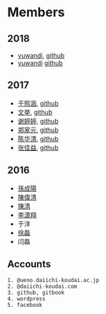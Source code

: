 # Members

## 2018
* [yuwandi](https://ywd0511.wordpress.com/), [github](https://github.com/yuwandi) 
* [yuwandi](https://github.com/yuwandi) [github](https://github.com/yuwandi)

## 2017
* [于照涵](https://14te406wordpress.wordpress.com), [github](https://14te406.github.io)
* [文挙](https://itis360664951.wordpress.com), [github](https://itis360664951.github.io)
* [谢婷婷](https://tingting545.wordpress.com), [github](https://xietingtingtt.github.io)
* [郑家元](https://zhengjiayuanblog.wordpress.com), [github](https://zhengjiayuan0701.github.io)
* [陈华清](https://Amaiye.wordpress.com), [github](https://Amaiye.github.io)
* [张佳益](https://tyoukaeki.wordpress.com), [github](https://675654669.github.io)

## 2016
* [孫成陽](https://sunshine4116.wordpress.com)
* [陳偉清](https://hello1576.wordpress.com)
* [陳清](https://mylifestyle945.wordpress.com)
* [李潇翔](https://gluttonysite.wordpress.com)
* 于洋
* [徐磊](https://leessangweb.wordpress.com)
* 闫磊

## Accounts

	1. @ueno.daiichi-koudai.ac.jp 
	2. @daiichi-koudai.com
	3. github, gitbook
	4. wordpress
	5. facebook

